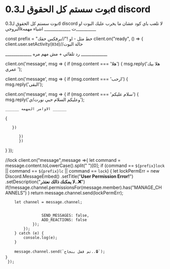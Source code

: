 # بوت سستم كل الحقوق لـ0.3d discord 

بوت سستم كل الحقوق لـ0.3d discord 
لا تلعب باي كود عشان ما يخرب عليك البوت او البروجيkت
_____________ اشياء مهمه__________

const prefix = "حط مثل - او !"//برفكس حقك
client.on("ready", () => {
  client.user.setActivity(`03d`)//حالة البوت

_____________ رد تلقائي + مش مهم مره _____________

client.on('message', msg => {
  if (msg.content === 'هلا') {
    msg.reply('هلا بيك عمري ');

client.on('message', msg => {
  if (msg.content === 'ارحب') {
    msg.reply('البقى');

client.on('message', msg => {
  if (msg.content === 'سلام عليكم') {
    msg.reply('وعليكم السلام حبي نورت/ي');

	______ الاوامر المهمه ______

  {

       })
       
          })
          })
   }
  });




//lock
client.on("message",message =>{
let command = message.content.toLowerCase().split(" ")[0];
if (command == `${prefix}lock` || command == `${prefix}lc` || command == `lock`) {
        let lockPermErr = new Discord.MessageEmbed()
        .setTitle("**User Permission Error!**")
        .setDescription("**لا يمكنك ذالك نعتذر..❌**")
        if(!message.channel.permissionsFor(message.member).has("MANAGE_CHANNELS") ) return message.channel.send(lockPermErr);

        let channel = message.channel;


                    SEND_MESSAGES: false,
                    ADD_REACTIONS: false
                });
            });
        } catch (e) {
            console.log(e);
        }

        message.channel.send(`تم قفل بنجاح..🔒`);
    }
     }); 
